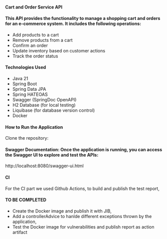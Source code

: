 #### Cart and Order Service API
#### This API provides the functionality to manage a shopping cart and orders for an e-commerce system. It includes the following operations:

- Add products to a cart
- Remove products from a cart
- Confirm an order
- Update inventory based on customer actions
- Track the order status

#### Technologies Used

- Java 21
- Spring Boot
- Spring Data JPA
- Spring HATEOAS
- Swagger (SpringDoc OpenAPI)
- H2 Database (for local testing)
- Liquibase (for database version control)
- Docker

#### How to Run the Application
Clone the repository:

#### Swagger Documentation: Once the application is running, you can access the Swagger UI to explore and test the APIs:

http://localhost:8080/swagger-ui.html

#### CI 

For the CI part we used Github Actions, to build and publish the test report,

#### TO BE COMPLETED 

- Create the Docker image and publish it with JIB,
- Add a controllerAdvice to hanlde different exceptions thrown by the application,
- Test the Docker image for vulnerabilities and publish report as action artifact
